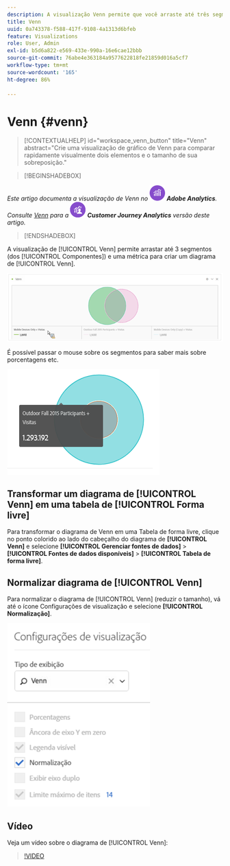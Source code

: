 ```yaml
---
description: A visualização Venn permite que você arraste até três segmentos (de Componentes) e uma métrica para criar um diagrama Venn.
title: Venn
uuid: 0a743378-f588-417f-9108-4a1313d6bfeb
feature: Visualizations
role: User, Admin
exl-id: b5d6a822-e569-433e-990a-16e6cae12bbb
source-git-commit: 76abe4e363184a9577622818fe21859d016a5cf7
workflow-type: tm+mt
source-wordcount: '165'
ht-degree: 86%

---
```


# Venn {#venn}

<!-- markdownlint-disable MD034 -->

>[!CONTEXTUALHELP]
>id="workspace_venn_button"
>title="Venn"
>abstract="Crie uma visualização de gráfico de Venn para comparar rapidamente visualmente dois elementos e o tamanho de sua sobreposição."

<!-- markdownlint-enable MD034 -->


>[!BEGINSHADEBOX]

_Este artigo documenta a visualização de Venn no_ ![AdobeAnalytics](/help/assets/icons/AdobeAnalytics.svg) _**Adobe Analytics**._<br/>_Consulte [Venn](https://experienceleague.adobe.com/en/docs/analytics-platform/using/cja-workspace/visualizations/venn) para a_ ![CustomerJourneyAnalytics](/help/assets/icons/CustomerJourneyAnalytics.svg) _**Customer Journey Analytics** versão deste artigo._

>[!ENDSHADEBOX]

A visualização de [!UICONTROL Venn] permite arrastar até 3 segmentos (dos [!UICONTROL Componentes]) e uma métrica para criar um diagrama de [!UICONTROL Venn].

![](assets/venn.png)

É possível passar o mouse sobre os segmentos para saber mais sobre porcentagens etc.

![](assets/venn_hover.png)

## Transformar um diagrama de [!UICONTROL Venn] em uma tabela de [!UICONTROL Forma livre] 

Para transformar o diagrama de Venn em uma Tabela de forma livre, clique no ponto colorido ao lado do cabeçalho do diagrama de **[!UICONTROL Venn]** e selecione **[!UICONTROL Gerenciar fontes de dados]** > **[!UICONTROL Fontes de dados disponíveis]** > **[!UICONTROL Tabela de forma livre]**.

## Normalizar diagrama de [!UICONTROL Venn] 

Para normalizar o diagrama de [!UICONTROL Venn] (reduzir o tamanho), vá até o ícone Configurações de visualização e selecione **[!UICONTROL Normalização]**.

![](assets/normalization.png)

## Vídeo

Veja um vídeo sobre o diagrama de [!UICONTROL Venn]:

>[!VIDEO](https://video.tv.adobe.com/v/335798/?quality=12)
